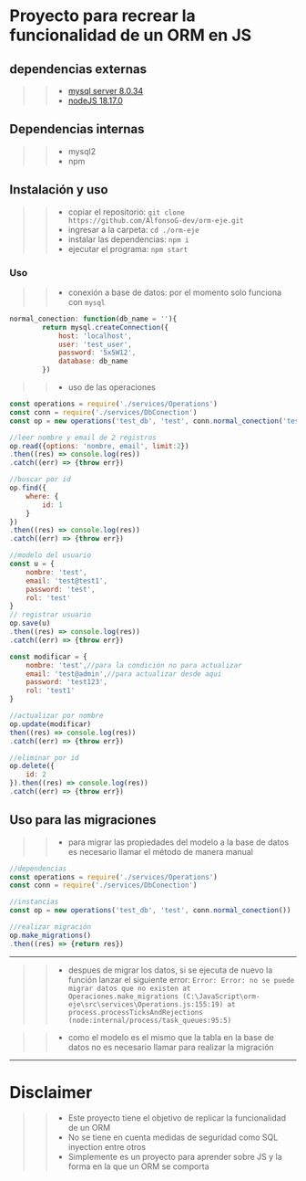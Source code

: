 # Proyecto para recrear la funcionalidad de un ORM en JS

## dependencias externas
>>- [mysql server 8.0.34](https://dev.mysql.com/downloads/mysql/)
>>- [nodeJS 18.17.0](https://nodejs.org/es)

## Dependencias internas
>>- mysql2
>>- npm


## Instalación y uso

>>- copiar el repositorio: `git clone https://github.com/AlfonsoG-dev/orm-eje.git`
>>- ingresar a la carpeta: `cd ./orm-eje`
>>- instalar las dependencias: `npm i`
>>- ejecutar el programa: `npm start`

### Uso

>>- conexión a base de datos: por el momento solo funciona con `mysql`
```js
normal_conection: function(db_name = ''){
        return mysql.createConnection({
            host: 'localhost',
            user: 'test_user',
            password: '5x5W12',
            database: db_name
        })

```

>>- uso de las operaciones

```js
const operations = require('./services/Operations')
const conn = require('./services/DbConection')
const op = new operations('test_db', 'test', conn.normal_conection('test_db'))

//leer nombre y email de 2 registros
op.read({options: 'nombre, email', limit:2})
.then((res) => console.log(res))
.catch((err) => {throw err})

//buscar por id
op.find({
    where: {
        id: 1
    }
})
.then((res) => console.log(res))
.catch((err) => {throw err})

//modelo del usuario 
const u = {
    nombre: 'test',
    email: 'test@test1',
    password: 'test',
    rol: 'test'
}
// registrar usuario
op.save(u)
.then((res) => console.log(res))
.catch((err) => {throw err})

const modificar = {
    nombre: 'test',//para la condición no para actualizar
    email: 'test@admin',//para actualizar desde aqui
    password: 'test123',
    rol: 'test1'
}

//actualizar por nombre
op.update(modificar)
then((res) => console.log(res))
.catch((err) => {throw err})

//eliminar por id
op.delete({
    id: 2
}).then((res) => console.log(res))
.catch((err) => {throw err})
```

## Uso para las migraciones
>>- para migrar las propiedades del modelo a la base de datos es necesario llamar el método de manera manual
```js
//dependencias
const operations = require('./services/Operations')
const conn = require('./services/DbConection')

//instancias
const op = new operations('test_db', 'test', conn.normal_conection())

//realizar migración
op.make_migrations()
.then((res) => {return res})
```
---
>>- despues de migrar los datos, si se ejecuta de nuevo la función lanzar el siguiente error: 
`Error: Error: no se puede migrar datos que no existen
    at Operaciones.make_migrations (C:\JavaScript\orm-eje\src\services\Operations.js:155:19)
    at process.processTicksAndRejections (node:internal/process/task_queues:95:5) `

>>- como el modelo es el mismo que la tabla en la base de datos no es necesario llamar para realizar la migración

---

# Disclaimer
>>- Este proyecto tiene el objetivo de replicar la funcionalidad de un ORM
>>- No se tiene en cuenta medidas de seguridad como SQL inyection entre otros
>>- Simplemente es un proyecto para aprender sobre JS y la forma en la que un ORM se comporta

